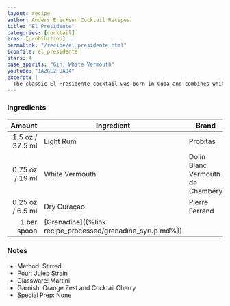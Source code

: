 ```yaml
---
layout: recipe
author: Anders Erickson Cocktail Recipes
title: "El Presidente"
categories: [cocktail]
eras: [prohibition]
permalink: "/recipe/el_presidente.html"
iconfile: el_presidente
stars: 4
base_spirits: "Gin, White Vermouth"
youtube: "1AZGE2FUAO4"
excerpt: |
  The classic El Presidente cocktail was born in Cuba and combines white rum, dry vermouth, orange curaçao and grenadine. Hail to the chief.
---
```


### Ingredients

|      Amount | Ingredient                                      | Brand                            |
| ----------: | ----------------------------------------------- | -------------------------------- |
|      1.5 oz / 37.5 ml | Light Rum                                       | Probitas                         |
|     0.75 oz / 19 ml | White Vermouth                                  | Dolin Blanc Vermouth de Chambéry |
|     0.25 oz / 6.5 ml | Dry Curaçao                                     | Pierre Ferrand                   |
| 1 bar spoon | [Grenadine]({%link recipe_processed/grenadine_syrup.md%}) |

### Notes

- Method: Stirred
- Pour: Julep Strain
- Glassware: Martini
- Garnish: Orange Zest and Cocktail Cherry
- Special Prep: None
